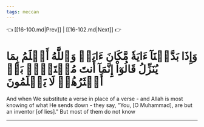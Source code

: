```yaml
---
tags: meccan
---
```


👈 [[16-100.md|Prev]] | [[16-102.md|Next]] 👉

# وَإِذَا بَدَّلۡنَآ ءَايَةٗ مَّكَانَ ءَايَةٖ وَٱللَّهُ أَعۡلَمُ بِمَا يُنَزِّلُ قَالُوٓاْ إِنَّمَآ أَنتَ مُفۡتَرِۭۚ بَلۡ أَكۡثَرُهُمۡ لَا يَعۡلَمُونَ

And when We substitute a verse in place of a verse - and Allah is most knowing of what He sends down - they say, "You, [O Muhammad], are but an inventor [of lies]." But most of them do not know

---

